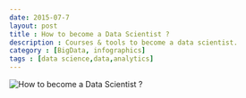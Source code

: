 ```yaml
---
date: 2015-07-7
layout: post
title : How to become a Data Scientist ?
description : Courses & tools to become a data scientist.
category : [BigData, infographics]
tags : [data science,data,analytics]
---
```


![How to become a Data Scientist ?](/assets/infographics/How-to-become-a-data-scientist.jpg)
